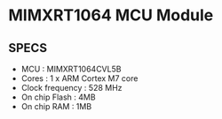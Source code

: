 # MIMXRT1064 MCU Module
## SPECS
* MCU : MIMXRT1064CVL5B  
* Cores : 1 x ARM Cortex M7 core  
* Clock frequency : 528 MHz  
* On chip Flash : 4MB  
* On chip RAM : 1MB  
